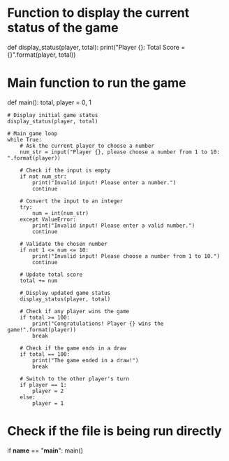 
# Function to display the current status of the game
def display_status(player, total):
    print("Player {}: Total Score = {}".format(player, total))


# Main function to run the game
def main():
    total, player = 0, 1

    # Display initial game status
    display_status(player, total)

    # Main game loop
    while True:
        # Ask the current player to choose a number
        num_str = input("Player {}, please choose a number from 1 to 10: ".format(player))

        # Check if the input is empty
        if not num_str:
            print("Invalid input! Please enter a number.")
            continue

        # Convert the input to an integer
        try:
            num = int(num_str)
        except ValueError:
            print("Invalid input! Please enter a valid number.")
            continue

        # Validate the chosen number
        if not 1 <= num <= 10:
            print("Invalid input! Please choose a number from 1 to 10.")
            continue

        # Update total score
        total += num

        # Display updated game status
        display_status(player, total)

        # Check if any player wins the game
        if total >= 100:
            print("Congratulations! Player {} wins the game!".format(player))
            break

        # Check if the game ends in a draw
        if total == 100:
            print("The game ended in a draw!")
            break

        # Switch to the other player's turn
        if player == 1:
            player = 2
        else:
            player = 1

# Check if the file is being run directly
if __name__ == "__main__":
    main()
